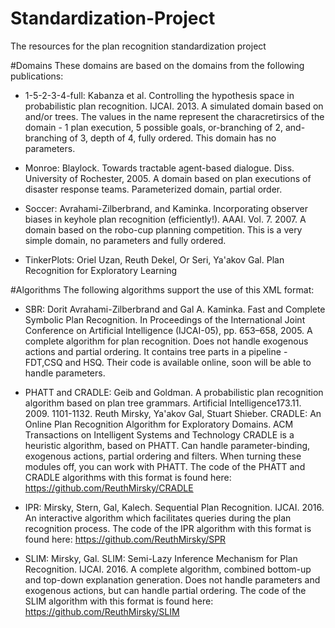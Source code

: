 # Standardization-Project
The resources for the plan recognition standardization project

#Domains
These domains are based on the domains from the following publications:

- 1-5-2-3-4-full: Kabanza et al. Controlling the hypothesis space in probabilistic plan recognition. IJCAI. 2013.
A simulated domain based on and/or trees. The values in the name represent the characretirsics of the domain - 1 plan execution, 5 possible goals, or-branching of 2, and-branching of 3, depth of 4, fully ordered. This domain has no parameters.

- Monroe: Blaylock. Towards tractable agent-based dialogue. Diss. University of Rochester, 2005.
A domain based on plan executions of disaster response teams. Parameterized domain, partial order.

- Soccer: Avrahami-Zilberbrand, and Kaminka. Incorporating observer biases in keyhole plan recognition (efficiently!). AAAI. Vol. 7. 2007.
A domain based on the robo-cup planning competition. This is a very simple domain,  no parameters and fully ordered.

- TinkerPlots: Oriel Uzan, Reuth Dekel, Or Seri, Ya'akov Gal.  Plan Recognition for Exploratory Learning

#Algorithms
The following algorithms support the use of this XML format:

- SBR: Dorit Avrahami-Zilberbrand and Gal A. Kaminka. Fast and Complete Symbolic Plan Recognition. In Proceedings of the International Joint Conference on Artificial Intelligence (IJCAI-05), pp. 653–658, 2005.
A complete algorithm for plan recognition. Does not handle exogenous actions and partial ordering. It contains tree parts in a pipeline - FDT,CSQ and HSQ. Their code is available online, soon will be able to handle parameters.

- PHATT and CRADLE: Geib and Goldman. A probabilistic plan recognition algorithm based on plan tree grammars. Artificial Intelligence173.11. 2009. 1101-1132.
Reuth Mirsky, Ya'akov  Gal, Stuart Shieber. CRADLE: An Online Plan Recognition Algorithm for Exploratory Domains. ACM Transactions on Intelligent Systems and Technology
CRADLE is a heuristic algorithm, based on PHATT. Can handle parameter-binding, exogenous actions, partial ordering and filters. When turning these modules off, you can work with PHATT. The code of the PHATT and CRADLE algorithms with this format is found here: https://github.com/ReuthMirsky/CRADLE

- IPR: Mirsky, Stern, Gal, Kalech. Sequential Plan Recognition. IJCAI. 2016.
An interactive algorithm which facilitates queries during the plan recognition process. The code of the IPR algorithm with this format is found here: https://github.com/ReuthMirsky/SPR

- SLIM: Mirsky, Gal. SLIM: Semi-Lazy Inference Mechanism for Plan Recognition. IJCAI. 2016.
A complete algorithm, combined bottom-up and top-down explanation generation. Does not handle parameters and exogenous actions, but can handle partial ordering. The code of the SLIM algorithm with this format is found here: https://github.com/ReuthMirsky/SLIM
